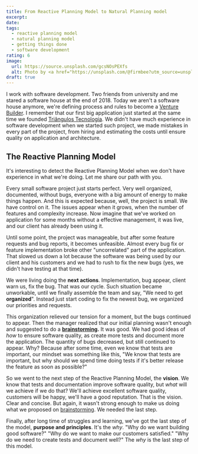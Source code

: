 ```yaml
---
title: From Reactive Planning Model to Natural Planning model
excerpt:
date:
tags:
  - reactive planning model
  - natural planning model
  - getting things done
  - software development
rating: 6
image:
  url: https://source.unsplash.com/gcsNOsPEXfs
  alt: Photo by <a href="https://unsplash.com/@firmbee?utm_source=unsplash&utm_medium=referral&utm_content=creditCopyText">Firmbee.com</a> on <a href="https://unsplash.com/s/photos/planning?utm_source=unsplash&utm_medium=referral&utm_content=creditCopyText">Unsplash</a>
draft: true
---
```


I work with software development. Two friends from university and me stared a software house at the end of 2018. Today we aren't a software house anymore, we're defining process and rules to become a [Venture Builder](/zettelkasten/startup-studio). I remember that our first big application just started at the same time we founded [Triângulos Tecnologia](https://triangulostecnologia.com). We didn't have much experience in software development when we started such project, we made mistakes in every part of the project, from hiring and estimating the costs until ensure quality on application and architecture.

## The Reactive Planning Model

It's interesting to detect the Reactive Planning Model when we don't have experience in what we're doing. Let me share our path with you.

Every small software project just starts perfect. Very well organized, documented, without bugs, everyone with a big amount of energy to make things happen. And this is expected because, well, the project is small. We have control on it. The issues appear when it grows, when the number of features and complexity increase. Now imagine that we've worked on application for some months without a effective management, it was live, and our client has already been using it.

Until some point, the project was manageable, but after some feature requests and bug reports, it becomes unfeasible. Almost every bug fix or feature implementation broke other "uncorrelated" part of the application. That slowed us down a lot because the software was being used by our client and his customers and we had to rush to fix the new bugs (yes, we didn't have testing at that time).

We were living doing the **next actions**. Implementation, bug appear, client warn us, fix the bug. That was our cycle. Such situation became unworkable, until we finally assemble the team and say, "We need to get **organized**". Instead just start coding to fix the newest bug, we organized our priorities and requests.

This organization relieved our tension for a moment, but the bugs continued to appear. Then the manager realized that our initial planning wasn't enough and suggested to do a **[brainstorming](/zettelkaten/brainstorming).** It was good. We had good ideas of _how_ to ensure software quality, as create more tests and document more the application. The quantity of bugs decreased, but still continued to appear. Why? Because after some time, even we know that tests are important, our mindset was something like this, "We know that tests are important, but why should we spend time doing tests if it's better release the feature as soon as possible?"

So we went to the next step of the Reactive Planning Model, the **vision**. We know that tests and documentation improve software quality, but _what_ will we achieve if we do that? We'll achieve excellent software quality, customers will be happy, we'll have a good reputation. That is the vision. Clear and concise. But again, it wasn't strong enough to make us doing what we proposed on [brainstorming](/zettelkaten/brainstorming). We needed the last step.

Finally, after long time of struggles and learning, we've got the last step of the model, **purpose and principles**. It's the _why_. "Why do we want building good software?" "Why do we want to make our customers satisfied." "Why do we need to create tests and document well?" The _why_ is the last step of this model.
